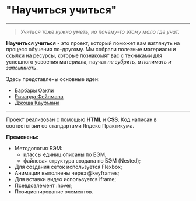 # "Научиться учиться"
___
> _Учиться тоже нужно уметь, но почему-то этому мало где учат._

**Научиться учиться** - это проект, который поможет вам взглянуть на процесс обучения по-другому.
Мы собрали полезные материалы и ссылки на ресурсы, которые познакомят вас с техниками для успешного усвоения материала, научат _не зубрить, а понимать и запоминать_.  

Здесь представлены основные идеи:
* [Барбары Оакли](https://www.livelib.ru/author/629767-barbara-oakli)
* [Ричарда Фейнмана](https://www.livelib.ru/author/180342-richard-fejnman)
* [Джоша Кауфмана](https://www.livelib.ru/author/354617-dzhosh-kaufman)
___

Проект реализован с помощью **HTML** и **CSS**.
Код написан в соответствии со стандартами Яндекс Практикума.

**Пременены:**
* Методология БЭМ:
  - классы единиц описаны по БЭМ,
  - файловая структура создана по БЭМ (Nested);
* Для создания сеток используется Flexbox; 
* Анимации выполнены через @keyframes;
* Для вставки видео используется iframe;
* Псевдоэлемент :hover;
* Позиционирование элементов.
